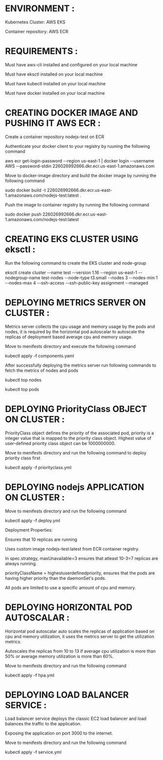# ENVIRONMENT :
Kubernetes Cluster: AWS EKS 

Container repository: AWS ECR

# REQUIREMENTS :
Must have aws-cli installed and configured on your local machine

Must have eksctl installed on your local machine

Must have kubectl installed on your local machine

Must have docker installed on your local machine

# CREATING DOCKER IMAGE AND PUSHING IT AWS ECR :
Create a container repository nodejs-test on ECR

Authenticate your docker client to your registry by ruuning the following command

aws ecr get-login-password --region us-east-1 | docker login --username AWS --password-stdin 226026992666.dkr.ecr.us-east-1.amazonaws.com

Move to docker-image directory and build the docker image by running the following command

sudo docker build -t 226026992666.dkr.ecr.us-east-1.amazonaws.com/nodejs-test:latest .

Push the image to container registry by running the following command

sudo docker push 226026992666.dkr.ecr.us-east-1.amazonaws.com/nodejs-test:latest

# CREATING EKS CLUSTER USING eksctl :
Run the following command to create the EKS cluster and node-group

eksctl create cluster --name test --version 1.16 --region us-east-1 --nodegroup-name test-nodes --node-type t3.small --nodes 3 --nodes-min 1 --nodes-max 4 --ssh-access --ssh-public-key assignment --managed

# DEPLOYING METRICS SERVER ON CLUSTER :
Metrics server collects the cpu usage and memory usage by the pods and nodes, it is required by the horizontal pod autoscalar to autoscale the replicas of deployment based average cpu and memory usage. 

Move to menifests directory and execute the following command

kubectl apply -f components.yaml

After successfully deploying the metrics server run following commands to fetch the metrics of nodes and pods

kubectl top nodes

kubectl top pods

# DEPLOYING PriorityClass OBJECT ON CLUSTER :
PriorityClass object defines the priority of the associated pod, priority is a integer value that is mapped to the priority class object. Highest value of user-defined priority class object can be 1000000000. 

Move to menifests directory and run the following command to deploy priority class first

kubectl apply -f priorityclass.yml

# DEPLOYING nodejs APPLICATION ON CLUSTER :
Move to menifests directory and run the following command

kubectl apply -f deploy.yml

Deployment Properties:

Ensures that 10 replicas are running

Uses custom image nodejs-test:latest from ECR container registry.

In spec.strategy, maxUnavailable=3 ensures that atleast 10-3=7 replicas are always running.

priorityClassName = highestuserdefinedpriority, ensures that the pods are having higher priority than the daemonSet's pods.

All pods are limited to use a specific amount of cpu and memory.

# DEPLOYING HORIZONTAL POD AUTOSCALAR :
Horizontal pod autoscalar auto scales the replicas of application based on cpu and memory utilization, it uses the metrics server to get the utilization metrics.

Autoscales the replicas from 10 to 13 if average cpu utilization is more than 50% or average memory utilization is more than 60%.

Move to menifests directory and run the following command

kubectl apply -f hpa.yml

# DEPLOYING LOAD BALANCER SERVICE :
Load balancer service deploys the classic EC2 load balancer and load balances the traffic to the application.

Exposing the application on port 3000 to the internet.

Move to menifests directory and run the following command

kubectl apply -f service.yml
